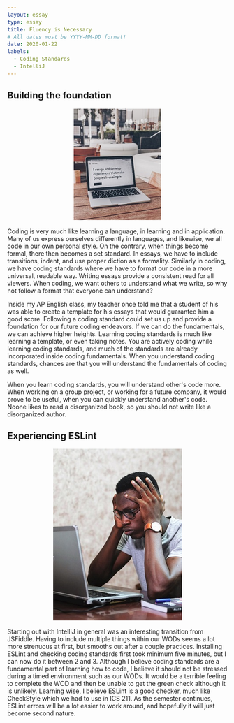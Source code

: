 ```yaml
---
layout: essay
type: essay
title: Fluency is Necessary
# All dates must be YYYY-MM-DD format!
date: 2020-01-22
labels:
  - Coding Standards
  - IntelliJ
---
```


## Building the foundation
<p align="center"><img class="ui small left circular floated image" src="../images/codingStandard.jpg"></p>
  Coding is very much like learning a language, in learning and in application. Many of us express ourselves differently in languages, and likewise, we all code in our own personal style. On the contrary, when things become formal, there then becomes a set standard. In essays, we have to include transitions, indent, and use proper diction as a formality. Similarly in coding, we have coding standards where we have to format our code in a more universal, readable way. Writing essays provide a consistent read for all viewers. When coding, we want others to understand what we write, so why not follow a format that everyone can understand? 
  
  Inside my AP English class, my teacher once told me that a student of his was able to create a template for his essays that would guarantee him a good score. Following a coding standard could set us up and provide a foundation for our future coding endeavors. If we can do the fundamentals, we can achieve higher heights. Learning coding standards is much like learning a template, or even taking notes. You are actively coding while learning coding standards, and much of the standards are already incorporated inside coding fundamentals. When you understand coding standards, chances are that you will understand the fundamentals of coding as well.
  
  When you learn coding standards, you will understand other's code more. When working on a group project, or working for a future company, it would prove to be useful, when you can quickly understand another's code. Noone likes to read a disorganized book, so you should not write like a disorganized author. 

## Experiencing ESLint
<p align="center"><img class="ui medium right floated rounded image" src="../images/stressing.jpg"></p>
  Starting out with IntelliJ in general was an interesting transition from JSFiddle. Having to include multiple things within our WODs seems a lot more strenuous at first, but smooths out after a couple practices. Installing ESLint and checking coding standards first took minimum five minutes, but I can now do it between 2 and 3. Although I believe coding standards are a fundamental part of learning how to code, I believe it should not be stressed during a timed environment such as our WODs. It would be a terrible feeling to complete the WOD and then be unable to get the green check although it is unlikely. Learning wise, I believe ESLint is a good checker, much like CheckStyle which we had to use in ICS 211. As the semester continues, ESLint errors will be a lot easier to work around, and hopefully it will just become second nature. 

